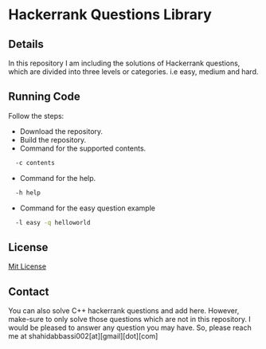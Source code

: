 
# Hackerrank Questions Library

## Details
In this repository I am including the solutions of Hackerrank questions, which are divided into three levels or categories. i.e easy, medium and hard.

 

## Running  Code

Follow the steps:
- Download the repository.
- Build the repository.
- Command for the supported contents.
```bash
  -c contents
```
- Command for the help.

```bash
  -h help
```
- Command for the easy question example

```bash
  -l easy -q helloworld
```
## License
[Mit License](LICENSE)
## Contact
You can also solve C++ hackerrank questions and add here. However, make-sure to only solve those questions which are not in this repository. I would be pleased to answer any question you may have. So, please reach me at shahidabbassi002[at][gmail][dot][com]